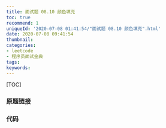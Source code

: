 ```yaml
---
title: 面试题 08.10 颜色填充
toc: true
recommend: 1
uniqueId: '2020-07-08 01:41:54/"面试题 08.10 颜色填充".html'
date: 2020-07-08 09:41:54
thumbnail:
categories:
- leetcode
- 程序员面试金典
tags:
keywords:
---
```


[TOC]

<!--more-->

### 原题链接



### 代码

```python

```

